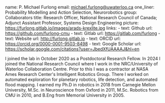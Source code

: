 name: P. Michael Furlong
email: michael.furlong@uwaterloo.ca
one_liner: Probability Modelling and Action Selection, Neurorobotics
group: Collaborators
title: Research Officer, National Research Council of Canada; Adjunct Assistant Professor, Systems Design Engineering
picture: https://furlong.gitlab.io/images/arads-krexlite.jpg
links:
    - text: Github
      url: https://github.com/furlong-cmu
    - text: Gitlab
      url: https://gitlab.com/furlong
    - text: Website
      url: http://furlong.gitlab.io
    - text: ORCID
      url: https://orcid.org/0000-0001-9503-8498
    - text: Google Scholar
      url: https://scholar.google.com/citations?user=JbedXfUAAAAJ&hl=en
 
I joined the lab in October 2020 as a Postdoctoral Research Fellow. In 2024 I joined the National Research Council where I work in the NRC/University of Waterloo Collaboration Centre.  Prior to this I was a contractor at NASA Ames Research Center's Intelligent Robotics Group. There I worked on automated exploration for planetary robotics, life detection, and automated flood mapping. I earned my Ph.D in robotics in 2018 from Carnegie Mellon University, M.Sc. in Neuroscience from Oxford in 2011, M.Sc. Robotics from CMU in 2010, and B.Eng from Memorial University in 2005.
